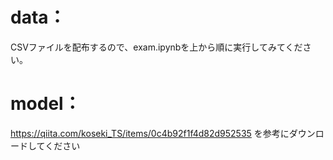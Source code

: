 # data：
CSVファイルを配布するので、exam.ipynbを上から順に実行してみてください。

# model：
https://qiita.com/koseki_TS/items/0c4b92f1f4d82d952535
を参考にダウンロードしてください